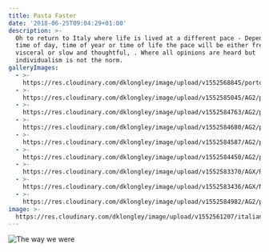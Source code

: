 ```yaml
---
title: Pasta Faster
date: '2018-06-25T09:04:29+01:00'
description: >-
  Oh to return to Italy where life is lived at a different pace - Depending on
  time of day, time of year or time of life the pace will be either frenetic and
  visceral or slow and thoughtful, . Where all opinions are heard but
  individualism is not the norm.
galleryImages:
  - >-
    https://res.cloudinary.com/dklongley/image/upload/v1552568845/portofino-italy-sea-coast-houses.jpg
  - >-
    https://res.cloudinary.com/dklongley/image/upload/v1552585045/AG2/portofino6.jpg
  - >-
    https://res.cloudinary.com/dklongley/image/upload/v1552584763/AG2/portofino4.jpg
  - >-
    https://res.cloudinary.com/dklongley/image/upload/v1552584680/AG2/portofino3.jpg
  - >-
    https://res.cloudinary.com/dklongley/image/upload/v1552584587/AG2/portofino2.jpg
  - >-
    https://res.cloudinary.com/dklongley/image/upload/v1552584450/AG2/portofino1.jpg
  - >-
    https://res.cloudinary.com/dklongley/image/upload/v1552583370/AGX/RTEmagicC_Portofino_porticciolo_per_copertina_02.jpg.jpg
  - >-
    https://res.cloudinary.com/dklongley/image/upload/v1552583436/AGX/Natural-park-of-portofino-Village-port-and-natural-park-of-portofino.jpg
  - >-
    https://res.cloudinary.com/dklongley/image/upload/v1552584982/AG2/portofino5.jpg
image: >-
  https://res.cloudinary.com/dklongley/image/upload/v1552561207/italianvillage.jpg
---
```


![The way we were](https://lh3.googleusercontent.com/-4jSZ81l0MAs/TrK8u_f8qiI/AAAAAAAAALg/TibgibMvHcgK_W5sCUSJHqPrRbdycNasQCHMYBhgL/s960/Picture%2B005_758x600.jpg)
